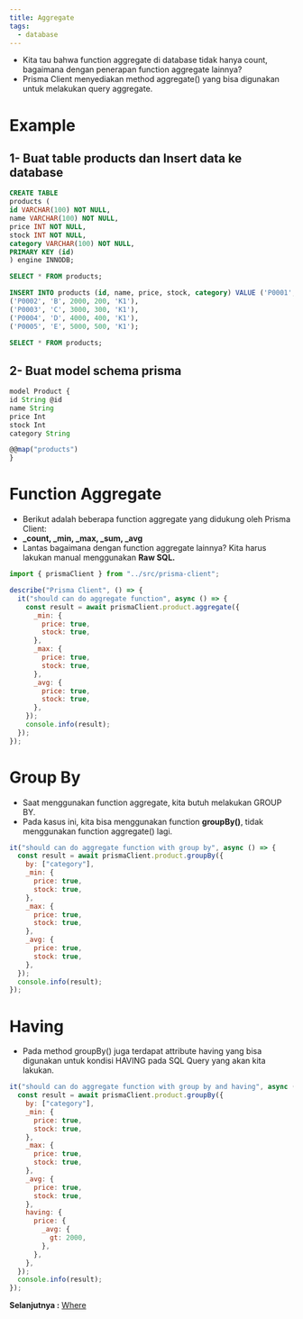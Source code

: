 ```yaml
---
title: Aggregate
tags:
  - database
---
```


- Kita tau bahwa function aggregate di database tidak hanya count, bagaimana dengan penerapan function aggregate lainnya?
- Prisma Client menyediakan method aggregate() yang bisa digunakan untuk melakukan query aggregate.

# Example

## 1- Buat table products dan Insert data ke database

```sql
CREATE TABLE
products (
id VARCHAR(100) NOT NULL,
name VARCHAR(100) NOT NULL,
price INT NOT NULL,
stock INT NOT NULL,
category VARCHAR(100) NOT NULL,
PRIMARY KEY (id)
) engine INNODB;

SELECT * FROM products;

INSERT INTO products (id, name, price, stock, category) VALUE ('P0001', 'A', 1000, 100, 'K1'),
('P0002', 'B', 2000, 200, 'K1'),
('P0003', 'C', 3000, 300, 'K1'),
('P0004', 'D', 4000, 400, 'K1'),
('P0005', 'E', 5000, 500, 'K1');

SELECT * FROM products;
```

## 2- Buat model schema prisma

```js
model Product {
id String @id
name String
price Int
stock Int
category String

@@map("products")
}
```

# Function Aggregate

- Berikut adalah beberapa function aggregate yang didukung oleh Prisma Client:
- **\_count, \_min, \_max, \_sum, \_avg**
- Lantas bagaimana dengan function aggregate lainnya? Kita harus lakukan manual menggunakan **Raw SQL.**

```js
import { prismaClient } from "../src/prisma-client";

describe("Prisma Client", () => {
  it("should can do aggregate function", async () => {
    const result = await prismaClient.product.aggregate({
      _min: {
        price: true,
        stock: true,
      },
      _max: {
        price: true,
        stock: true,
      },
      _avg: {
        price: true,
        stock: true,
      },
    });
    console.info(result);
  });
});
```

# Group By

- Saat menggunakan function aggregate, kita butuh melakukan GROUP BY.
- Pada kasus ini, kita bisa menggunakan function **groupBy()**, tidak menggunakan function aggregate() lagi.

```js
it("should can do aggregate function with group by", async () => {
  const result = await prismaClient.product.groupBy({
    by: ["category"],
    _min: {
      price: true,
      stock: true,
    },
    _max: {
      price: true,
      stock: true,
    },
    _avg: {
      price: true,
      stock: true,
    },
  });
  console.info(result);
});
```

# Having

- Pada method groupBy() juga terdapat attribute having yang bisa digunakan untuk kondisi HAVING pada SQL Query yang akan kita lakukan.

```js
it("should can do aggregate function with group by and having", async () => {
  const result = await prismaClient.product.groupBy({
    by: ["category"],
    _min: {
      price: true,
      stock: true,
    },
    _max: {
      price: true,
      stock: true,
    },
    _avg: {
      price: true,
      stock: true,
    },
    having: {
      price: {
        _avg: {
          gt: 2000,
        },
      },
    },
  });
  console.info(result);
});
```

**Selanjutnya :** [Where](wherecondition.md)
